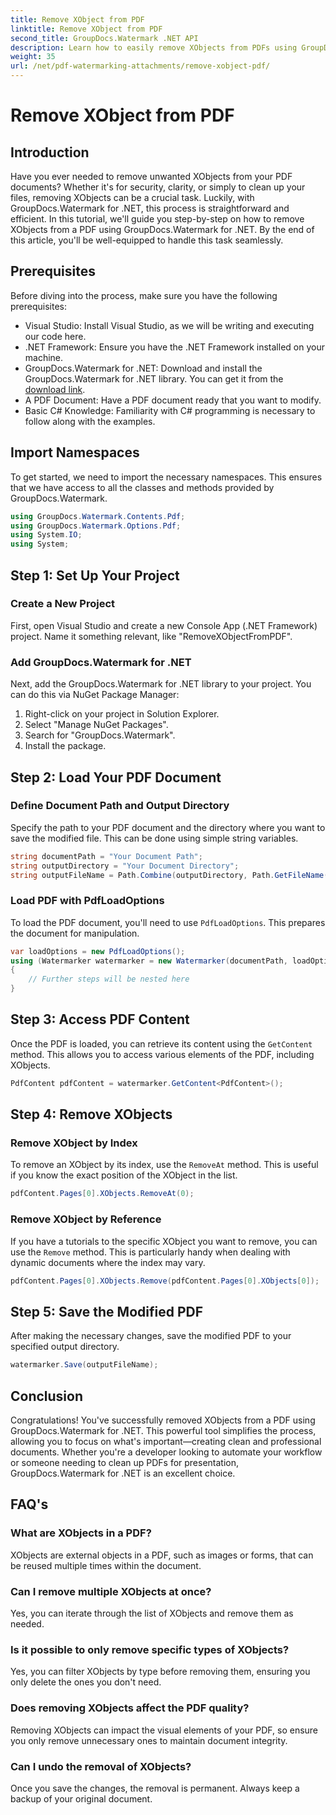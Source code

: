 ```yaml
---
title: Remove XObject from PDF
linktitle: Remove XObject from PDF
second_title: GroupDocs.Watermark .NET API
description: Learn how to easily remove XObjects from PDFs using GroupDocs.Watermark for .NET with our comprehensive, step-by-step tutorial.
weight: 35
url: /net/pdf-watermarking-attachments/remove-xobject-pdf/
---
```


# Remove XObject from PDF

## Introduction
Have you ever needed to remove unwanted XObjects from your PDF documents? Whether it's for security, clarity, or simply to clean up your files, removing XObjects can be a crucial task. Luckily, with GroupDocs.Watermark for .NET, this process is straightforward and efficient. In this tutorial, we'll guide you step-by-step on how to remove XObjects from a PDF using GroupDocs.Watermark for .NET. By the end of this article, you'll be well-equipped to handle this task seamlessly.
## Prerequisites
Before diving into the process, make sure you have the following prerequisites:
- Visual Studio: Install Visual Studio, as we will be writing and executing our code here.
- .NET Framework: Ensure you have the .NET Framework installed on your machine.
- GroupDocs.Watermark for .NET: Download and install the GroupDocs.Watermark for .NET library. You can get it from the [download link](https://releases.groupdocs.com/Watermark/net/).
- A PDF Document: Have a PDF document ready that you want to modify.
- Basic C# Knowledge: Familiarity with C# programming is necessary to follow along with the examples.
## Import Namespaces
To get started, we need to import the necessary namespaces. This ensures that we have access to all the classes and methods provided by GroupDocs.Watermark.
```csharp
using GroupDocs.Watermark.Contents.Pdf;
using GroupDocs.Watermark.Options.Pdf;
using System.IO;
using System;
```
## Step 1: Set Up Your Project
### Create a New Project
First, open Visual Studio and create a new Console App (.NET Framework) project. Name it something relevant, like "RemoveXObjectFromPDF".
### Add GroupDocs.Watermark for .NET
Next, add the GroupDocs.Watermark for .NET library to your project. You can do this via NuGet Package Manager:
1. Right-click on your project in Solution Explorer.
2. Select "Manage NuGet Packages".
3. Search for "GroupDocs.Watermark".
4. Install the package.
## Step 2: Load Your PDF Document
### Define Document Path and Output Directory
Specify the path to your PDF document and the directory where you want to save the modified file. This can be done using simple string variables.
```csharp
string documentPath = "Your Document Path";
string outputDirectory = "Your Document Directory";
string outputFileName = Path.Combine(outputDirectory, Path.GetFileName(documentPath));
```
### Load PDF with PdfLoadOptions
To load the PDF document, you'll need to use `PdfLoadOptions`. This prepares the document for manipulation.
```csharp
var loadOptions = new PdfLoadOptions();
using (Watermarker watermarker = new Watermarker(documentPath, loadOptions))
{
    // Further steps will be nested here
}
```
## Step 3: Access PDF Content
Once the PDF is loaded, you can retrieve its content using the `GetContent` method. This allows you to access various elements of the PDF, including XObjects.
```csharp
PdfContent pdfContent = watermarker.GetContent<PdfContent>();
```
## Step 4: Remove XObjects
### Remove XObject by Index
To remove an XObject by its index, use the `RemoveAt` method. This is useful if you know the exact position of the XObject in the list.
```csharp
pdfContent.Pages[0].XObjects.RemoveAt(0);
```
### Remove XObject by Reference
If you have a tutorials to the specific XObject you want to remove, you can use the `Remove` method. This is particularly handy when dealing with dynamic documents where the index may vary.
```csharp
pdfContent.Pages[0].XObjects.Remove(pdfContent.Pages[0].XObjects[0]);
```
## Step 5: Save the Modified PDF
After making the necessary changes, save the modified PDF to your specified output directory.
```csharp
watermarker.Save(outputFileName);
```
## Conclusion
Congratulations! You've successfully removed XObjects from a PDF using GroupDocs.Watermark for .NET. This powerful tool simplifies the process, allowing you to focus on what's important—creating clean and professional documents. Whether you're a developer looking to automate your workflow or someone needing to clean up PDFs for presentation, GroupDocs.Watermark for .NET is an excellent choice.
## FAQ's
### What are XObjects in a PDF?
XObjects are external objects in a PDF, such as images or forms, that can be reused multiple times within the document.
### Can I remove multiple XObjects at once?
Yes, you can iterate through the list of XObjects and remove them as needed.
### Is it possible to only remove specific types of XObjects?
Yes, you can filter XObjects by type before removing them, ensuring you only delete the ones you don't need.
### Does removing XObjects affect the PDF quality?
Removing XObjects can impact the visual elements of your PDF, so ensure you only remove unnecessary ones to maintain document integrity.
### Can I undo the removal of XObjects?
Once you save the changes, the removal is permanent. Always keep a backup of your original document.
